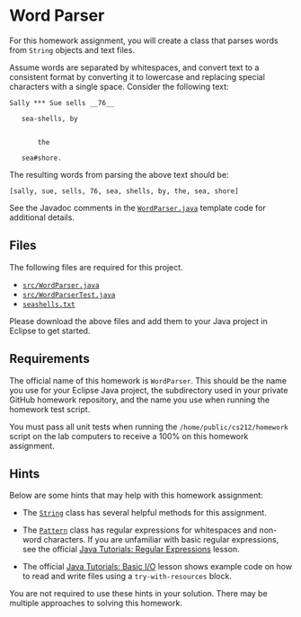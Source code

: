 Word Parser
=================================================

For this homework assignment, you will create a class that parses words from `String` objects and text files.

Assume words are separated by whitespaces, and convert text to a consistent format by converting it to lowercase and replacing special characters with a single space. Consider the following text:

```
Sally *** Sue sells __76__

   sea-shells, by


       the

   sea#shore.
```

The resulting words from parsing the above text should be:

```
[sally, sue, sells, 76, sea, shells, by, the, sea, shore]
```

See the Javadoc comments in the [`WordParser.java`](src/WordParser.java) template code for additional details.

## Files ##

The following files are required for this project.

- [`src/WordParser.java`](src/WordParser.java)
- [`src/WordParserTest.java`](src/WordParserTest.java)
- [`seashells.txt`](seashells.txt)

Please download the above files and add them to your Java project in Eclipse to get started. 

## Requirements ##

The official name of this homework is `WordParser`. This should be the name you use for your Eclipse Java project, the subdirectory used in your private GitHub homework repository, and the name you use when running the homework test script.

You must pass all unit tests when running the `/home/public/cs212/homework` script on the lab computers to receive a 100% on this homework assignment.

## Hints ##

Below are some hints that may help with this homework assignment:

- The [`String`](http://docs.oracle.com/javase/8/docs/api/java/lang/String.html) class has several helpful methods for this assignment.

- The [`Pattern`](http://docs.oracle.com/javase/8/docs/api/java/util/regex/Pattern.html) class has regular expressions for whitespaces and non-word characters. If you are unfamiliar with basic regular expressions, see the official [Java Tutorials: Regular Expressions](http://docs.oracle.com/javase/tutorial/essential/regex/index.html) lesson.

- The official [Java Tutorials: Basic I/O](http://docs.oracle.com/javase/tutorial/essential/io/file.html#textfiles) lesson shows example code on how to read and write files using a `try-with-resources` block.

You are not required to use these hints in your solution. There may be multiple approaches to solving this homework.
